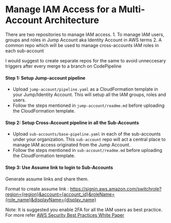 # Manage IAM Access for a Multi-Account Architecture


There are two repositories to manage IAM access.
    1. To manage IAM users, groups and roles in Jump Account aka Identity Account in AWS terms
    2. A common repo which will be used to manage cross-accounts IAM roles in each sub-account

I would suggest to create separate repos for the same to avoid unneccesary triggers after every merge to a branch on CodePipeline

#### Step 1: Setup Jump-account pipeline

- Upload `jump-account/pipeline.yaml` as a CloudFormation template in your Jump/Identity Account. This will setup all the IAM groups, roles and users.
- Follow the steps mentioned in `jump-account/readme.md` before uploading the CloudFormation template.

#### Step 2: Setup Cross-Account pipeline in all the Sub-Accounts

- Upload `sub-accounts/base-pipeline.yaml` in each of the sub-accounts under your organization. This `sub-account` repo will act a central place to manage IAM access originated from the Jump Account.
- Follow the steps mentioned in `sub-account/readme.md` before uploading the CloudFormation template.

#### Step 3: Use Assume link to login to Sub-Accounts

Generate assume links and share them.

Format to create assume link : https://signin.aws.amazon.com/switchrole?region={region}&account={account_id}&roleName={role_name}&displayName={display_name}

Note: It is suggested you enable 2FA for all the IAM users as best practice. For more refer [AWS Security Best Practices White Paper](https://d0.awsstatic.com/whitepapers/Security/AWS_Security_Best_Practices.pdf)